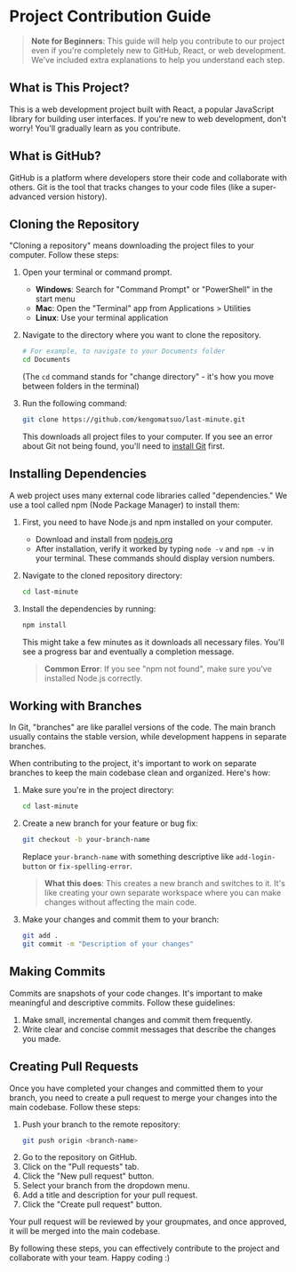 # Project Contribution Guide

> **Note for Beginners**: This guide will help you contribute to our project even if you're completely new to GitHub, React, or web development. We've included extra explanations to help you understand each step.

## What is This Project?

This is a web development project built with React, a popular JavaScript library for building user interfaces. If you're new to web development, don't worry! You'll gradually learn as you contribute.

## What is GitHub?

GitHub is a platform where developers store their code and collaborate with others. Git is the tool that tracks changes to your code files (like a super-advanced version history).

## Cloning the Repository

"Cloning a repository" means downloading the project files to your computer. Follow these steps:

1. Open your terminal or command prompt.
   - **Windows**: Search for "Command Prompt" or "PowerShell" in the start menu
   - **Mac**: Open the "Terminal" app from Applications > Utilities
   - **Linux**: Use your terminal application

2. Navigate to the directory where you want to clone the repository.
   ```sh
   # For example, to navigate to your Documents folder
   cd Documents
   ```
   (The `cd` command stands for "change directory" - it's how you move between folders in the terminal)

3. Run the following command:
   ```sh
   git clone https://github.com/kengomatsuo/last-minute.git
   ```
   This downloads all project files to your computer. If you see an error about Git not being found, you'll need to [install Git](https://git-scm.com/downloads) first.

## Installing Dependencies

A web project uses many external code libraries called "dependencies." We use a tool called npm (Node Package Manager) to install them:

1. First, you need to have Node.js and npm installed on your computer.
   - Download and install from [nodejs.org](https://nodejs.org/)
   - After installation, verify it worked by typing `node -v` and `npm -v` in your terminal. These commands should display version numbers.

2. Navigate to the cloned repository directory:
   ```sh
   cd last-minute
   ```

3. Install the dependencies by running:
   ```sh
   npm install
   ```
   This might take a few minutes as it downloads all necessary files. You'll see a progress bar and eventually a completion message.
   
   > **Common Error**: If you see "npm not found", make sure you've installed Node.js correctly.

## Working with Branches

In Git, "branches" are like parallel versions of the code. The main branch usually contains the stable version, while development happens in separate branches.

When contributing to the project, it's important to work on separate branches to keep the main codebase clean and organized. Here's how:

1. Make sure you're in the project directory:
   ```sh
   cd last-minute
   ```

2. Create a new branch for your feature or bug fix:
   ```sh
   git checkout -b your-branch-name
   ```
   Replace `your-branch-name` with something descriptive like `add-login-button` or `fix-spelling-error`.
   
   > **What this does**: This creates a new branch and switches to it. It's like creating your own separate workspace where you can make changes without affecting the main code.

3. Make your changes and commit them to your branch:
   ```sh
   git add .
   git commit -m "Description of your changes"
   ```

## Making Commits

Commits are snapshots of your code changes. It's important to make meaningful and descriptive commits. Follow these guidelines:

1. Make small, incremental changes and commit them frequently.
2. Write clear and concise commit messages that describe the changes you made.

## Creating Pull Requests

Once you have completed your changes and committed them to your branch, you need to create a pull request to merge your changes into the main codebase. Follow these steps:

1. Push your branch to the remote repository:
   ```sh
   git push origin <branch-name>
   ```
2. Go to the repository on GitHub.
3. Click on the "Pull requests" tab.
4. Click the "New pull request" button.
5. Select your branch from the dropdown menu.
6. Add a title and description for your pull request.
7. Click the "Create pull request" button.

Your pull request will be reviewed by your groupmates, and once approved, it will be merged into the main codebase.

By following these steps, you can effectively contribute to the project and collaborate with your team. Happy coding :)
